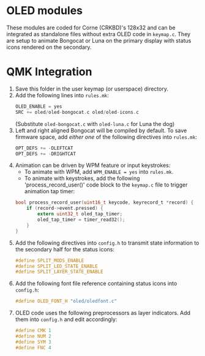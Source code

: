 # OLED modules
These modules are coded for Corne (CRKBD)'s 128x32 and can be integrated as standalone files without extra OLED code in `keymap.c`. They are setup to animate Bongocat or Luna on the primary display with status icons rendered on the secondary.

# QMK Integration
1. Save this folder in the user keymap (or userspace) directory.
2. Add the following lines into `rules.mk`:
   ```c
   OLED_ENABLE = yes
   SRC += oled/oled-bongocat.c oled/oled-icons.c
   ```
   (Substitute `oled-bongocat.c` with `oled-luna.c` for Luna the dog)
3. Left and right aligned Bongocat will be compiled by default. To save firmware space, add *either one* of the following directives into `rules.mk`:
   ```c
   OPT_DEFS += -DLEFTCAT
   OPT_DEFS += -DRIGHTCAT
   ```
4. Animation can be driven by WPM feature or input keystrokes:
   * To animate with WPM, add `WPM_ENABLE = yes` into `rules.mk`.
   * To animate with keystrokes, add the following 'process_record_user()' code block to the `keymap.c` file to trigger animation tap timer:
   ```c
   bool process_record_user(uint16_t keycode, keyrecord_t *record) {
       if (record->event.pressed) {
           extern uint32_t oled_tap_timer;
           oled_tap_timer = timer_read32();
       }
   }
   ```
5. Add the following directives into `config.h` to transmit state information to the secondary half for the status icons:
   ```c
   #define SPLIT_MODS_ENABLE
   #define SPLIT_LED_STATE_ENABLE
   #define SPLIT_LAYER_STATE_ENABLE
   ```
6. Add the following font file reference containing status icons into `config.h`:
   ```c
   #define OLED_FONT_H "oled/oledfont.c"
   ```
7. OLED code uses the following preprocessors as layer indicators. Add them into `config.h` and edit accordingly:
   ```c
   #define CMK 1
   #define NUM 2
   #define SYM 3
   #define FNC 4
   ```
